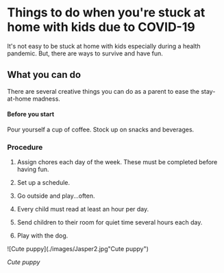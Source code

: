 # Things to do when you're stuck at home with kids due to COVID-19

It's not easy to be stuck at home with kids especially during a health pandemic. But, there are ways to survive and have fun.

## What you can do

There are several creative things you can do as a parent to ease the stay-at-home madness.

#### Before you start

Pour yourself a cup of coffee. Stock up on snacks and beverages.

### Procedure

1. Assign chores each day of the week. These must be completed before having fun.

2. Set up a schedule.

3. Go outside and play...often.

4. Every child must read at least an hour per day.   

5. Send children to their room for quiet time several hours each day.

6. Play with the dog.

![Cute puppy](./images/Jasper2.jpg"Cute puppy")

   *Cute puppy*
